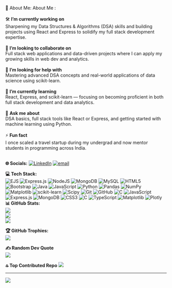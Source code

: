 💫 About Me:
About Me :
<br><br>🛠 **I’m currently working on**  <br>Sharpening my Data Structures & Algorithms (DSA) skills and building projects using React and Express to solidify my full stack development expertise.<br><br>🤝 **I’m looking to collaborate on**  <br>Full stack web applications and data-driven projects where I can apply my growing skills in web dev and analytics.<br><br>🌱 **I’m looking for help with**  <br>Mastering advanced DSA concepts and real-world applications of data science using scikit-learn.<br><br>🌱 **I’m currently learning**  <br>React, Express, and scikit-learn — focusing on becoming proficient in both full stack development and data analytics.<br><br>💬 **Ask me about**  <br>DSA basics, full stack tools like React or Express, and getting started with machine learning using Python.<br><br>⚡ **Fun fact**  <br>I once scaled a travel startup during my undergrad and now mentor students in programming across India.<br><br>


**🌐 Socials:**
[![LinkedIn](https://img.shields.io/badge/LinkedIn-%230077B5.svg?logo=linkedin&logoColor=white)](https://linkedin.com/in/chandrangshu-sarkar-412936216) [![email](https://img.shields.io/badge/Email-D14836?logo=gmail&logoColor=white)](mailto:srcs.pro5759@gmail.com) 

**💻 Tech Stack:** <br>
![EJS](https://img.shields.io/badge/ejs-%23B4CA65.svg?style=for-the-badge&logo=ejs&logoColor=black) ![Express.js](https://img.shields.io/badge/express.js-%23404d59.svg?style=for-the-badge&logo=express&logoColor=%2361DAFB) ![NodeJS](https://img.shields.io/badge/node.js-6DA55F?style=for-the-badge&logo=node.js&logoColor=white) ![MongoDB](https://img.shields.io/badge/MongoDB-%234ea94b.svg?style=for-the-badge&logo=mongodb&logoColor=white) ![MySQL](https://img.shields.io/badge/mysql-4479A1.svg?style=for-the-badge&logo=mysql&logoColor=white) ![HTML5](https://img.shields.io/badge/html5-%23E34F26.svg?style=for-the-badge&logo=html5&logoColor=white) ![Bootstrap](https://img.shields.io/badge/bootstrap-%238511FA.svg?style=for-the-badge&logo=bootstrap&logoColor=white) ![Java](https://img.shields.io/badge/java-%23ED8B00.svg?style=for-the-badge&logo=openjdk&logoColor=white) ![JavaScript](https://img.shields.io/badge/javascript-%23323330.svg?style=for-the-badge&logo=javascript&logoColor=%23F7DF1E) ![Python](https://img.shields.io/badge/python-3670A0?style=for-the-badge&logo=python&logoColor=ffdd54) ![Pandas](https://img.shields.io/badge/pandas-%23150458.svg?style=for-the-badge&logo=pandas&logoColor=white) ![NumPy](https://img.shields.io/badge/numpy-%23013243.svg?style=for-the-badge&logo=numpy&logoColor=white) ![Matplotlib](https://img.shields.io/badge/Matplotlib-%23ffffff.svg?style=for-the-badge&logo=Matplotlib&logoColor=black) ![scikit-learn](https://img.shields.io/badge/scikit--learn-%23F7931E.svg?style=for-the-badge&logo=scikit-learn&logoColor=white) ![Scipy](https://img.shields.io/badge/SciPy-%230C55A5.svg?style=for-the-badge&logo=scipy&logoColor=%white) ![Git](https://img.shields.io/badge/git-%23F05033.svg?style=for-the-badge&logo=git&logoColor=white) ![GitHub](https://img.shields.io/badge/github-%23121011.svg?style=for-the-badge&logo=github&logoColor=white) ![C](https://img.shields.io/badge/c-%2300599C.svg?style=for-the-badge&logo=c&logoColor=white) ![JavaScript](https://img.shields.io/badge/javascript-%23323330.svg?style=for-the-badge&logo=javascript&logoColor=%23F7DF1E) ![Express.js](https://img.shields.io/badge/express.js-%23404d59.svg?style=for-the-badge&logo=express&logoColor=%2361DAFB) ![MongoDB](https://img.shields.io/badge/MongoDB-%234ea94b.svg?style=for-the-badge&logo=mongodb&logoColor=white) ![CSS3](https://img.shields.io/badge/css3-%231572B6.svg?style=for-the-badge&logo=css3&logoColor=white) ![C](https://img.shields.io/badge/c-%2300599C.svg?style=for-the-badge&logo=c&logoColor=white) ![TypeScript](https://img.shields.io/badge/typescript-%23007ACC.svg?style=for-the-badge&logo=typescript&logoColor=white) ![Matplotlib](https://img.shields.io/badge/Matplotlib-%23ffffff.svg?style=for-the-badge&logo=Matplotlib&logoColor=black) ![Plotly](https://img.shields.io/badge/Plotly-%233F4F75.svg?style=for-the-badge&logo=plotly&logoColor=white)
<br>
**📊 GitHub Stats:** <br>
![](https://github-readme-stats.vercel.app/api?username=Deep-sarkar02&theme=dark&hide_border=false&include_all_commits=true&count_private=true)<br/>
![](https://nirzak-streak-stats.vercel.app/?user=Deep-sarkar02&theme=dark&hide_border=false)<br/>
![](https://github-readme-stats.vercel.app/api/top-langs/?username=Deep-sarkar02&theme=dark&hide_border=false&include_all_commits=true&count_private=true&layout=compact)

**🏆 GitHub Trophies:** <br>
![](https://github-profile-trophy.vercel.app/?username=Deep-sarkar02&theme=radical&no-frame=false&no-bg=false&margin-w=4)

**✍️ Random Dev Quote**   <br>
![](https://quotes-github-readme.vercel.app/api?type=horizontal&theme=radical)

**🔝 Top Contributed Repo**
![](https://github-contributor-stats.vercel.app/api?username=Deep-sarkar02&limit=5&theme=dark&combine_all_yearly_contributions=true)

---
[![](https://visitcount.itsvg.in/api?id=Deep-sarkar02&icon=0&color=0)](https://visitcount.itsvg.in)

<!-- Proudly created with GPRM ( https://gprm.itsvg.in ) -->
